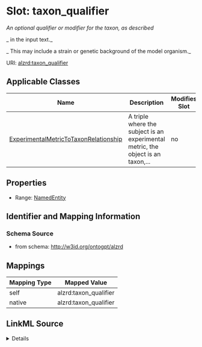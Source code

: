 

# Slot: taxon_qualifier


_An optional qualifier or modifier for the taxon, as described_

_ in the input text._

_ This may include a strain or genetic background of the model organism._



URI: [alzrd:taxon_qualifier](http://w3id.org/ontogpt/alzrdtaxon_qualifier)



<!-- no inheritance hierarchy -->





## Applicable Classes

| Name | Description | Modifies Slot |
| --- | --- | --- |
| [ExperimentalMetricToTaxonRelationship](ExperimentalMetricToTaxonRelationship.md) | A triple where the subject is an experimental metric, the object is an taxon,... |  no  |







## Properties

* Range: [NamedEntity](NamedEntity.md)





## Identifier and Mapping Information







### Schema Source


* from schema: http://w3id.org/ontogpt/alzrd




## Mappings

| Mapping Type | Mapped Value |
| ---  | ---  |
| self | alzrd:taxon_qualifier |
| native | alzrd:taxon_qualifier |




## LinkML Source

<details>
```yaml
name: taxon_qualifier
description: "An optional qualifier or modifier for the taxon, as described\n in the\
  \ input text.\n This may include a strain or genetic background of the model organism."
from_schema: http://w3id.org/ontogpt/alzrd
rank: 1000
alias: taxon_qualifier
owner: ExperimentalMetricToTaxonRelationship
domain_of:
- ExperimentalMetricToTaxonRelationship
range: NamedEntity

```
</details>